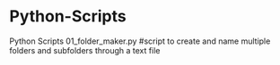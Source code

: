 # Python-Scripts
Python Scripts
01_folder_maker.py #script to create and name multiple folders and subfolders through a text file
